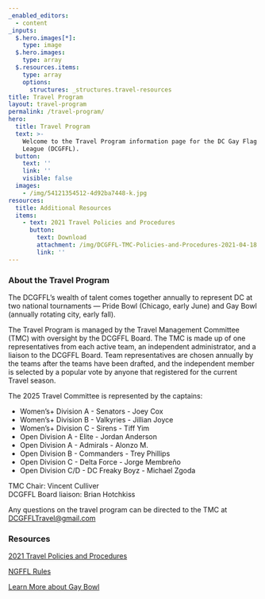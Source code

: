 ```yaml
---
_enabled_editors:
  - content
_inputs:
  $.hero.images[*]:
    type: image
  $.hero.images:
    type: array
  $.resources.items:
    type: array
    options:
      structures: _structures.travel-resources
title: Travel Program
layout: travel-program
permalink: /travel-program/
hero:
  title: Travel Program
  text: >-
    Welcome to the Travel Program information page for the DC Gay Flag Football
    League (DCGFFL).
  button:
    text: ''
    link: ''
    visible: false
  images:
    - /img/54121354512-4d92ba7448-k.jpg
resources:
  title: Additional Resources
  items:
    - text: 2021 Travel Policies and Procedures
      button:
        text: Download
        attachment: /img/DCGFFL-TMC-Policies-and-Procedures-2021-04-18.pdf
        link: ''
---
```

### About the Travel Program

The DCGFFL’s wealth of talent comes together annually to represent DC at two national tournaments — Pride Bowl (Chicago, early June) and Gay Bowl (annually rotating city, early fall).

The Travel Program is managed by the Travel Management Committee (TMC) with oversight by the DCGFFL Board. The TMC is made up of one representatives from each active team, an independent administrator, and a liaison to the DCGFFL Board. Team representatives are chosen annually by the teams after the teams have been drafted, and the independent member is selected by a popular vote by anyone that registered for the current Travel season.

The 2025 Travel Committee is represented by the captains:

* Women’s+ Division A - Senators - Joey Cox
* Women’s+ Division B - Valkyries - Jillian Joyce
* Women’s+ Division C - Sirens - Tiff Yim
* Open Division A - Elite - Jordan Anderson
* Open Division A - Admirals - Alonzo M.
* Open Division B - Commanders - Trey Phillips
* Open Division C - Delta Force -  Jorge Membreño
* Open Division C/D - DC Freaky Boyz - Michael Zgoda

TMC Chair: Vincent Culliver<br>DCGFFL Board liaison: Brian Hotchkiss

Any questions on the travel program can be directed to the TMC at [DCGFFLTravel@gmail.com](mailto:DCGFFLTravel@gmail.com)

### Resources

[2021 Travel Policies and Procedures](/img/DCGFFL-TMC-Policies-and-Procedures-2021-04-18.pdf)

[NGFFL Rules](https://ngffl.org/rules-of-play)

[Learn More about Gay Bowl](https://ngffl.org/gaybowl)
